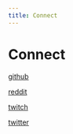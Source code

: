 ```yaml
---
title: Connect
---
```


# Connect

[github](https://github.com/captainmeta4)

[reddit](https://reddit.com/u/captainmeta4)

[twitch](https://twitch.tv/captainmeta4)

[twitter](https://twitter.com/captainmeta4)
